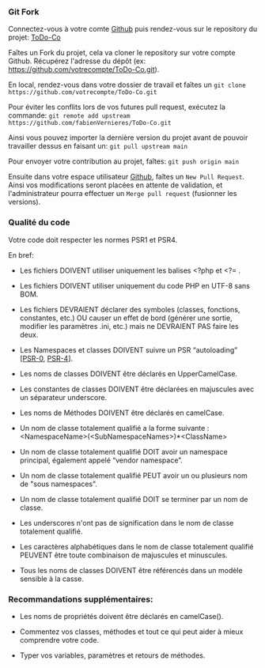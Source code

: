 ### Git Fork

Connectez-vous à votre comte [Github](https://github.com/) puis rendez-vous sur le repository du projet: [ToDo-Co](https://github.com/fabienVernieres/ToDo-Co)

Faîtes un Fork du projet, cela va cloner le repository sur votre compte Github. Récupérez l'adresse du dépôt (ex: https://github.com/votrecompte/ToDo-Co.git).

En local, rendez-vous dans votre dossier de travail et faîtes un `git clone https://github.com/votrecompte/ToDo-Co.git`

Pour éviter les conflits lors de vos futures pull request, exécutez la commande:
`git remote add upstream https://github.com/fabienVernieres/ToDo-Co.git`

Ainsi vous pouvez importer la dernière version du projet avant de pouvoir travailler dessus en faisant un:
`git pull upstream main`

Pour envoyer votre contribution au projet, faîtes:
`git push origin main`

Ensuite dans votre espace utilisateur [Github](https://github.com), faîtes un `New Pull Request`. Ainsi vos modifications seront placées en attente de validation, et l'administrateur pourra effectuer un `Merge pull request` (fusionner les versions).

### Qualité du code

Votre code doit respecter les normes PSR1 et PSR4.

En bref:

- Les fichiers DOIVENT utiliser uniquement les balises <?php et <?= .

- Les fichiers DOIVENT utiliser uniquement du code PHP en UTF-8 sans BOM.

- Les fichiers DEVRAIENT déclarer des symboles (classes, fonctions, constantes, etc.) OU causer un effet de bord (générer une sortie, modifier les paramètres .ini, etc.) mais ne DEVRAIENT PAS faire les deux.

- Les Namespaces et classes DOIVENT suivre un PSR “autoloading” [[PSR-0](https://github.com/php-fig/fig-standards/blob/master/accepted/PSR-0.md), [PSR-4](https://github.com/php-fig/fig-standards/blob/master/accepted/PSR-4-autoloader.md)].

- Les noms de classes DOIVENT être déclarés en UpperCamelCase.

- Les constantes de classes DOIVENT être déclarées en majuscules avec un séparateur underscore.

- Les noms de Méthodes DOIVENT être déclarés en camelCase.

- Un nom de classe totalement qualifié a la forme suivante :
  \<NamespaceName>(\<SubNamespaceNames>)\*\<ClassName>

- Un nom de classe totalement qualifié DOIT avoir un namespace principal, également appelé “vendor namespace”.

- Un nom de classe totalement qualifié PEUT avoir un ou plusieurs nom de "sous namespaces".

- Un nom de classe totalement qualifié DOIT se terminer par un nom de classe.

- Les underscores n'ont pas de signification dans le nom de classe totalement qualifié.

- Les caractères alphabétiques dans le nom de classe totalement qualifié PEUVENT être toute combinaison de majuscules et minuscules.

- Tous les noms de classes DOIVENT être référencés dans un modèle sensible à la casse.

### Recommandations supplémentaires:

- Les noms de propriétés doivent être déclarés en camelCase().

- Commentez vos classes, méthodes et tout ce qui peut aider à mieux comprendre votre code.

- Typer vos variables, paramètres et retours de méthodes.
